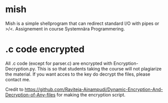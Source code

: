 # mish
Mish is a simple shellprogram that can redirect standard I/O with pipes or >/&lt;. Assignement in course Systemnära Programmering.

# .c code encrypted
All .c code (except for parser.c) are encrypted with Encryption-Decryption.py. This is so that students taking the course will not plagiarize the material. If you want acces to the key do decrypt the files, please contact me.

Credit to https://github.com/Raviteja-Ainampudi/Dynamic-Encryption-And-Decryption-of-Any-files for making the encryption script.
